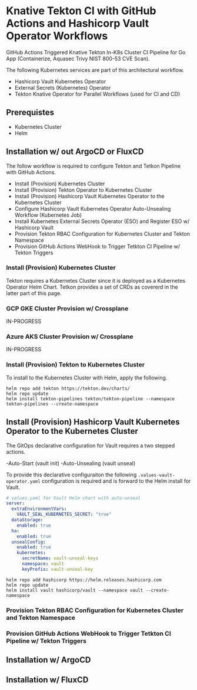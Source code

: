 # Knative Tekton CI with GitHub Actions and Hashicorp Vault Operator Workflows
GitHub Actions Triggered Knative Tekton In-K8s Cluster CI Pipeline for Go App (Containerize, Aquasec Trivy NIST 800-53 CVE Scan).

The following Kubernetes services are part of this architectural workflow.

- Hashicorp Vault Kubernetes Operator
- External Secrets (Kubernetes) Operator
- Tekton Knative Operator for Parallel Workflows (used for CI and CD)


## Prerequistes

- Kubernetes Cluster
- Helm

## Installation w/ out ArgoCD or FluxCD

The follow workflow is required to configure Tekton and Tetkon Pipeline with GitHub Actions.

- Install (Provision) Kubernetes Cluster
- Install (Provision) Tekton Operator to Kubernetes Cluster
- Install (Provision) Hashicorp Vault Kubernetes Operator to the Kubernetes Cluster
- Configure Hashicorp Vault Kubernetes Operator Auto-Unsealing Workflow (Kubernetes Job)
- Install Kubernetes External Secrets Operator (ESO) and Register ESO w/ Hashicorp Vault
- Provision Tekton RBAC Configuration for Kubernetes Cluster and Tekton Namespace
- Provision GitHub Actions WebHook to Trigger Tetkton CI Pipeline w/ Tekton Triggers

### Install (Provision) Kubernetes Cluster

Tekton requires a Kubernetes Cluster since it is deployed as a Kubernetes Operator Helm Chart.
Tetkon provides a set of CRDs as covererd in the latter part of this page.

### GCP GKE Cluster Provision w/ Crossplane

IN-PROGRESS

### Azure AKS Cluster Provision w/ Crossplane

IN-PROGRESS

### Install (Provision) Tekton to Kubernetes Cluster
To install to the Kubernetes Cluster with Helm, apply the following.

```shell
helm repo add tekton https://tekton.dev/charts/
helm repo update
helm install tekton-pipelines tekton/tekton-pipeline --namespace tekton-pipelines --create-namespace
```

## Install (Provision) Hashicorp Vault Kubernetes Operator to the Kubernetes Cluster

The GitOps declarative configuration for Vault requires a two stepped actions.

-Auto-Start (vault init)
-Auto-Unsealing (vault unseal)

To provide this declarative configuraiton the following `.values-vault-operator.yaml` configuration is required
and is forward to the Helm install for Vault.

```yaml
# values.yaml for Vault Helm chart with auto-unseal
server:
  extraEnvironmentVars:
    VAULT_SEAL_KUBERNETES_SECRET: "true"
  dataStorage:
    enabled: true
  ha:
    enabled: true
  unsealConfig:
    enabled: true
    kubernetes:
      secretName: vault-unseal-keys
      namespace: vault
      keyPrefix: vault-unseal-key
```

```shell
helm repo add hashicorp https://helm.releases.hashicorp.com
helm repo update
helm install vault hashicorp/vault --namespace vault --create-namespace
```


### Provision Tekton RBAC Configuration for Kubernetes Cluster and Tekton Namespace

### Provision GitHub Actions WebHook to Trigger Tetkton CI Pipeline w/ Tekton Triggers



## Installation w/ ArgoCD

## Installation w/ FluxCD
